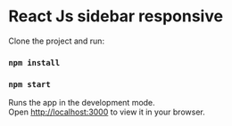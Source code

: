 # React Js sidebar responsive

Clone the project and run:

### `npm install`

### `npm start`

Runs the app in the development mode.\
Open [http://localhost:3000](http://localhost:3000) to view it in your browser.
